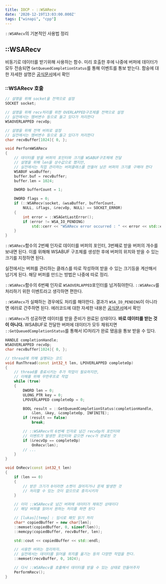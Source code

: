 ```yaml
---
title: IOCP - ::WSARecv
date: '2020-12-19T13:03:00.000Z'
tags: ["winapi", "cpp"]
---
```


`::WSARecv`의 기본적인 사용법 정리
<!-- end -->

## ::WSARecv
비동기로 데이터를 받기위해 사용하는 함수. 미리 호출한 후에 나중에 버퍼에 데이터가 모두 전송되면 `GetQueuedCompletionStatus`를 통해 이벤트를 통보 받는다. 함숭에 대한 자세한 설명은 [공식문서](https://docs.microsoft.com/en-us/windows/win32/api/winsock2/nf-winsock2-wsarecv)에서 확인

### ::WSARecv 호출
```cpp
// 설명을 위해 socket을 전역으로 설정
SOCKET socket;

// 설명을 위해 recv처리를 위한 OVERLAPPED구조체를 전역으로 설정
// 실전에서는 멤버변수 등으로 들고 있다가 처리한다
WSAOVERLAPPED recvOp;

// 설명을 위해 전역 버퍼로 설정
// 실전에서는 멤버변수 등으로 들고 있다가 처리한다
char recvBuffer[1024]{ 0, };

void PerformWSARecv
{
    // 데이터를 받을 버퍼의 포인터와 크기를 WSABUF구조체에 전달
    // 설명을 위해 len을 상수값으로 했지만,
    // 실전에서는 직접 관리하는 버퍼클래스를 만들어 남은 버퍼의 크기를 구해야 한다
    WSABUF wsaBuffer;
    buffer.buf = recvBuffer;
    buffer.len = 1024;

    DWORD bufferCount = 1;

    DWORD flags = 0;
    if (::WSARecv(socket, &wsaBuffer, bufferCount,
        NULL, &flags, &recvOp, NULL) == SOCKET_ERROR)
    {
        int error = ::WSAGetLastError();
        if (error != WSA_IO_PENDING)
            std::cerr << "WSARecv error occurred : " << error << std::endl;
    }
}
```
`::WSARecv`함수의 2번째 인자로 데이터를 버퍼의 포인터, 3번째로 받을 버퍼의 개수를 보내면 된다. 이를 위해해 WSABUF 구조체를 생성한 후에 버퍼의 위치와 받을 수 있는 크기를 지정하면 된다.

실전에서는 버퍼를 관리하는 클래스를 따로 작성하여 받을 수 있는 크기등을 계산해서 넘기게 된다. 해당 버퍼를 만드는 방법은 나중에 따로 정리.

`::WSARecv`함수의 6번째 인자로 `WSAOVERLAPPED`포인터를 넘겨줘야한다. `::WSARecv`를 처리하기 위한 이벤트라고 생각하면 편한다.

`::WSARecv`가 실패하는 경우에도 처리를 해야한다. 결과가 `WSA_IO_PENDING`이 아니라면 에러로 간주하면 된다. 에러코드에 대한 자세한 내용은 [공식문서](https://docs.microsoft.com/en-us/windows/win32/winsock/windows-sockets-error-codes-2)에서 확인

`::WSARecv`가 성공하면 데이터를 받을 준비가 완료된 상태이다. **바로 데이터를 받는 것이 아니다.** WSABUF로 전달한 버퍼에 데이터가 모두 채워지면 `::GetQueuedCompletionStatus`를 통해서 IO처리가 완료 됐음을 통보 받을 수 있다.

```cpp
HANDLE completionHandle;
WSAOVERLAPPED recvOp;
char recvBuffer[1024]{ 0, };

// thread에 의해 실행되는 코드
void RunThread(const int32_t len, LPOVERLAPPED completeOp)
{
    // thread를 종료시키는 추가 작업이 필요하지만,
    // 이해를 위해 무한루프로 작업
    while (true)
    {
        DWORD len = 0;
        ULONG_PTR key = 0;
        LPOVERLAPPED completeOp = 0;

        BOOL result = ::GetQueuedCompletionStatus(completionHandle,
            &len, &key, &completeOp, INFINITE);
        if (result == false)
            break;

        // ::WSARecv의 6번째 인자로 넘긴 recvOp의 포인터와
        // 이벤트가 발생한 포인터와 같으면 recv가 완료된 것
        if (&recvOp == completeOp)
            OnRecv(len);
        // ...
    }
}

void OnRecv(const int32_t len)
{
    if (len == 0)
    {
        // 받은 크기가 0이라면 소켓이 끊어지거나 문제 발생한 것
        // 처리할 수 있는 것이 없으므로 중지시키자
    }

    // 이미 ::WSARecv로 넘긴 버퍼에 데이터가 채워진 상태이다
    // 해당 버퍼를 읽어서 원하는 처리를 하면 된다

    // [lukas][temp] : 임시로 패킷 읽기 처리
    char* copiedBuffer = new char[len];
    ::memset(copiedBuffer, 0, sizeof(len));
    ::memcpy(copiedBuffer, recvBuffer, len);

    std::cout << copiedBuffer << std::endl;

    // 사용한 버퍼는 정리하자.
    // 실전에서는 데이터를 읽어올 위치를 옮기는 등의 다양한 작업을 한다.
    ::memset(recvBuffer, 0, 1024);

    // 다시 ::WSARecv를 호출해서 데이터를 받을 수 있는 상태로 만들어주자
    PerformRecv();
}
```

